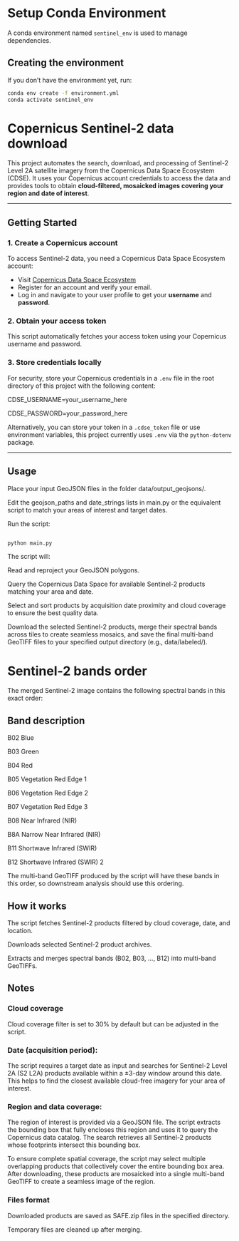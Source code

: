# Setup Conda Environment

A conda environment named `sentinel_env` is used to manage dependencies.

## Creating the environment

If you don’t have the environment yet, run:

```bash
conda env create -f environment.yml
conda activate sentinel_env
```

# Copernicus Sentinel-2 data download

This project automates the search, download, and processing of Sentinel-2 Level 2A satellite imagery from the Copernicus Data Space Ecosystem (CDSE). It uses your Copernicus account credentials to access the data and provides tools to obtain **cloud-filtered, mosaicked images covering your region and date of interest**.

---

## Getting Started

### 1. Create a Copernicus account

To access Sentinel-2 data, you need a Copernicus Data Space Ecosystem account:

- Visit [Copernicus Data Space Ecosystem](https://dataspace.copernicus.eu/)
- Register for an account and verify your email.
- Log in and navigate to your user profile to get your **username** and **password**.

### 2. Obtain your access token

This script automatically fetches your access token using your Copernicus username and password.

### 3. Store credentials locally

For security, store your Copernicus credentials in a `.env` file in the root directory of this project with the following content:

CDSE_USERNAME=your_username_here

CDSE_PASSWORD=your_password_here

Alternatively, you can store your token in a `.cdse_token` file or use environment variables, this project currently uses `.env` via the `python-dotenv` package.

---

## Usage

Place your input GeoJSON files in the folder data/output_geojsons/.

Edit the geojson_paths and date_strings lists in main.py or the equivalent script to match your areas of interest and target dates.

Run the script:

```bash

python main.py
```

The script will:

Read and reproject your GeoJSON polygons.

Query the Copernicus Data Space for available Sentinel-2 products matching your area and date.

Select and sort products by acquisition date proximity and cloud coverage to ensure the best quality data.

Download the selected Sentinel-2 products, merge their spectral bands across tiles to create seamless mosaics, and save the final multi-band GeoTIFF files to your specified output directory (e.g., data/labeled/).


# Sentinel-2 bands order
The merged Sentinel-2 image contains the following spectral bands in this exact order:

## Band	description	
B02	Blue	

B03	Green	

B04	Red	

B05	Vegetation Red Edge 1	

B06	Vegetation Red Edge 2	

B07	Vegetation Red Edge 3	

B08	Near Infrared (NIR)	

B8A	Narrow Near Infrared (NIR)	

B11	Shortwave Infrared (SWIR) 

B12	Shortwave Infrared (SWIR) 2	

The multi-band GeoTIFF produced by the script will have these bands in this order, so downstream analysis should use this ordering.

## How it works
The script fetches Sentinel-2 products filtered by cloud coverage, date, and location.

Downloads selected Sentinel-2 product archives.

Extracts and merges spectral bands (B02, B03, ..., B12) into multi-band GeoTIFFs.


## Notes

### Cloud coverage
Cloud coverage filter is set to 30% by default but can be adjusted in the script.

### Date (acquisition period):
The script requires a target date as input and searches for Sentinel-2 Level 2A (S2 L2A) products available within a ±3-day window around this date. This helps to find the closest available cloud-free imagery for your area of interest.

### Region and data coverage:
The region of interest is provided via a GeoJSON file. The script extracts the bounding box that fully encloses this region and uses it to query the Copernicus data catalog. The search retrieves all Sentinel-2 products whose footprints intersect this bounding box.

To ensure complete spatial coverage, the script may select multiple overlapping products that collectively cover the entire bounding box area. After downloading, these products are mosaicked into a single multi-band GeoTIFF to create a seamless image of the region.


### Files format
Downloaded products are saved as SAFE.zip files in the specified directory.

Temporary files are cleaned up after merging.
